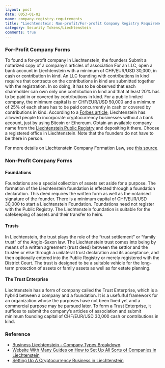 ```yaml
---
layout: post
date: 0053-01-02
name: company-registry-requirements
title: "Liechtenstein: Non-profit/For-profit Company Registry Requirements"
category: Security Tokens/Liechtenstein
comments: true
---
```

### For-Profit Company Forms
To found a for-profit company in Liechtenstein, the founders
Submit a notarized copy of a company’s articles of association 
For an LLC, open a bank account in Liechtenstein with a minimum of CHF/EUR/USD 30,000, in cash or contribution in kind. An LLC founding with contributions in kind requires that contracts on the contributions in kind are submitted together with the registration. In so doing, it has to be observed that each shareholder can own only one contribution in kind and that at least 20% has to be paid in or covered by contributions in kind. For a public limited company, the minimum capital is or CHF/EUR/USD 50,000 and a minimum of 25% of each share has to be paid concurrently in cash or covered by contributions in kind. According to a [Forbes article](https://www.forbes.com/sites/oliversmith/2018/03/07/why-blockchain-is-booming-in-liechtenstein-the-sixth-smallest-country-in-the-world/#114abc9b3564), Liechtenstein has allowed people to incorporate cryptocurrency businesses without a bank account, just by using Bitcoin or Ethereum. 
Obtain an available company name from the [Liechtenstein Public Registry](https://www.companyformationliechtenstein.com/public-registry-liechtenstein) and depositing it there.
Choose a registered office in Liechtenstein.
Note that the founders do not have to be there in person. 

For more details on Liechtenstein Company Formation Law, see [this source](http://www.company-formation-liechtenstein.com/pdf/Company-formation-liechtenstein.pdf).

### Non-Profit Company Forms

#### Foundations 
Foundations are a special collection of assets set aside for a purpose. The formation of the Liechtenstein foundation is effected through a foundation declaration. This deed requires the written form as well as the notarised signature of the founder. There is a minimum capital of CHF/EUR/USD 30,000 to start a Liechtenstein Foundation. Foundations need not register with the Public Registry. The Liechtenstein foundation is suitable for the safekeeping of assets and their transfer to heirs. 

#### Trusts
In Liechtenstein, the trust plays the role of the “trust settlement” or “family trust” of the Anglo-Saxon law. The Liechtenstein trust comes into being by means of a written agreement (trust deed) between the settlor and the trustee or else through a unilateral trust declaration and its acceptance, and then optionally entered into the Public Registry or merely registered with the District Court. The trust is designed to be a suitable vehicle for the long-term protection of assets or family assets as well as for estate planning. 

#### The Trust Enterprise
Liechtenstein has a form of company called the Trust Enterprise, which is a hybrid between a company and a foundation. It is a usefulful framework for an organization whose the purposes have not been fixed yet and a commercial purpose may be pursued later.
To form a Trust Enterprise, it suffices to submit the company’s articles of association and submit minimum founding capital of CHF/EUR/USD 30,000 cash or contributions in kind.

### Reference
* [Business Liechtenstein - Company Types Breakdown ](http://www.company-formation-liechtenstein.com/pdf/Company-formation-liechtenstein.pdf)
* [Website With Many Guides on How to Set Up All Sorts of Companies in Liechtenstein](https://www.companyformationliechtenstein.com/)
* [Setting Up A Cryptocurrency Business in Liechtenstein](https://www.companyformationliechtenstein.com/create-a-cryptocurrency-company-in-liechtenstein)
